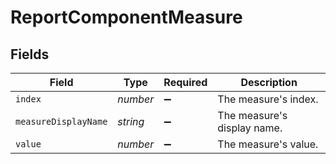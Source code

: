 # ReportComponentMeasure


## Fields

| Field                       | Type                        | Required                    | Description                 |
| --------------------------- | --------------------------- | --------------------------- | --------------------------- |
| `index`                     | *number*                    | :heavy_minus_sign:          | The measure's index.        |
| `measureDisplayName`        | *string*                    | :heavy_minus_sign:          | The measure's display name. |
| `value`                     | *number*                    | :heavy_minus_sign:          | The measure's value.        |